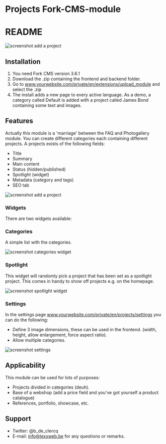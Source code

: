Projects Fork-CMS-module
========================

# README

<img scr="http://fork-project.lexxweb.be/images/projects.jpg" alt="screenshot add a project" />

## Installation

1. You need Fork CMS version 3.6.1
2. Download the .zip containing the frontend and backend folder.
3. Go to www.yourwebsite.com/private/en/extensions/upload_module and select the .zip
4. The install adds a new page to every active language. As a demo, a category called Default is added with a project called James Bond containing some text and images.

## Features
Actually this module is a 'marriage' between the FAQ and Photogallery module. You can create different categories each containing different projects.
A projects exists of the following fields:
- Title
- Summary
- Main content
- Status (hidden/published)
- Spotlight (widget)
- Metadata (category and tags)
- SEO tab

<img scr="http://fork-project.lexxweb.be/images/add_project.jpg" alt="screenshot add a project" />

### Widgets
There are two widgets available:

### Categories
A simple list with the categories. 

<img scr="http://fork-project.lexxweb.be/images/categories.jpg" alt="screenshot categories widget" />

### Spotlight
This widget will randomly pick a project that has been set as a spotlight project. This comes in handy to show off projects e.g. on the homepage.

<img src="http://fork-project.lexxweb.be/images/spotlight.jpg" alt="screenshot spotlight widget" />

### Settings
In the settings page www.yourwebsite.com/private/en/projects/settings you can do the following:
- Define 3 image dimensions, these can be used in the frontend. (width, height, allow enlargement, force aspect ratio).
- Allow multiple categories.

<img src="http://fork-project.lexxweb.be/images/settings.jpg" alt="screenshot settings" />

## Applicability
This module can be used for lots of purposes:
- Projects divided in categories (deuh).
- Base of a webshop (add a price field and you've got yourself a product catalogue)
- References, portfolio, showcase, etc.

## Support
- Twitter: @b_de_clercq
- E-mail: <info@lexxweb.be> for any questions or remarks.
